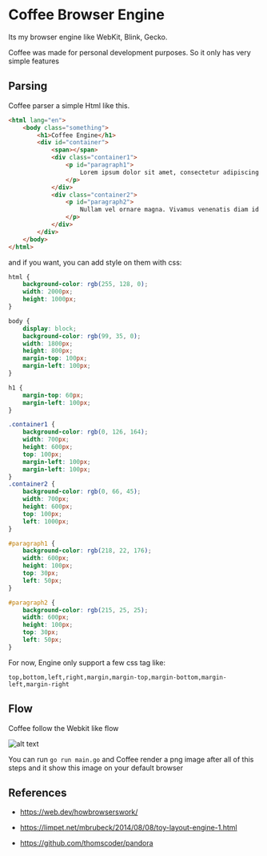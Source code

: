 
# Coffee Browser Engine

Its my browser engine like WebKit, Blink, Gecko.

Coffee was made for personal development purposes. So it only has very simple features

## Parsing

Coffee parser a simple Html like this.

```html
<html lang="en">
    <body class="something">
        <h1>Coffee Engine</h1>
        <div id="container">
            <span></span>
            <div class="container1">
                <p id="paragraph1"> 
                    Lorem ipsum dolor sit amet, consectetur adipiscing elit. 
                </p>
            </div>
            <div class="container2">
                <p id="paragraph2"> 
                    Nullam vel ornare magna. Vivamus venenatis diam id tellus fermentum aliquet.
                </p>
            </div>
        </div>
    </body>
</html>   
```

and if you want, you can add style on them with css:

```CSS
html {
    background-color: rgb(255, 128, 0);
    width: 2000px;
    height: 1000px; 
}

body {
    display: block;
    background-color: rgb(99, 35, 0);
    width: 1800px;
    height: 800px;
    margin-top: 100px;
    margin-left: 100px; 
}

h1 {
    margin-top: 60px;
    margin-left: 100px;
}

.container1 {
    background-color: rgb(0, 126, 164);
    width: 700px;
    height: 600px;
    top: 100px;
    margin-left: 100px;
    margin-left: 100px;
}
.container2 {
    background-color: rgb(0, 66, 45);
    width: 700px;
    height: 600px;
    top: 100px;
    left: 1000px;
}

#paragraph1 {
    background-color: rgb(218, 22, 176);
    width: 600px;
    height: 100px;
    top: 30px;
    left: 50px;
}

#paragraph2 {
    background-color: rgb(215, 25, 25);
    width: 600px;
    height: 100px;
    top: 30px;
    left: 50px;
}   
```

For now, Engine only support a few css tag like:
```
top,bottom,left,right,margin,margin-top,margin-bottom,margin-left,margin-right
```

## Flow
Coffee follow the Webkit like flow

![alt text](https://web-dev.imgix.net/image/T4FyVKpzu4WKF1kBNvXepbi08t52/S9TJhnMX1cu1vrYuQRqM.png?auto=format&w=741)

You can run ```go run main.go``` and Coffee render a png image after all of this steps and it show this image on your default browser

## References 

- https://web.dev/howbrowserswork/

- https://limpet.net/mbrubeck/2014/08/08/toy-layout-engine-1.html

- https://github.com/thomscoder/pandora
